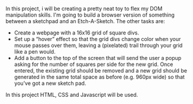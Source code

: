 In this project, i will be creating a pretty neat toy to flex my DOM manipulation skills. I'm going to build a browser version of something between a sketchpad and an Etch-A-Sketch. The other tasks are:
- Create a webpage with a 16x16 grid of square divs.
- Set up a “hover” effect so that the grid divs change color when your mouse passes over them, leaving a (pixelated) trail through your grid like a pen would.
- Add a button to the top of the screen that will send the user a popup asking for the number of squares per side for the new grid. Once entered, the existing grid should be removed and a new grid should be generated in the same total space as before (e.g. 960px wide) so that you’ve got a new sketch pad.


In this project HTML, CSS and Javascript will be used.